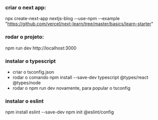 ### criar o next app:
npx create-next-app nextjs-blog --use-npm --example "https://github.com/vercel/next-learn/tree/master/basics/learn-starter"

### rodar o projeto:
npm run dev
http://localhost:3000

### instalar o typescript
- criar o tsconfig.json
- rodar o comando npm install --save-dev typescript @types/react @types/node
- rodar o npm run dev novamente, para popular o tsconfig

### instalar o eslint
npm install eslint --save-dev
npm init @eslint/config